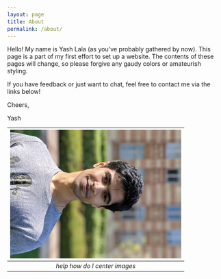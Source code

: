 ```yaml
---
layout: page
title: About
permalink: /about/
---
```


Hello! My name is Yash Lala (as you've probably gathered by now). This page is
a part of my first effort to set up a website. 
The contents of these pages will change, so please forgive any gaudy colors or
amateurish styling. 

If you have feedback or just want to chat, feel free to contact me via the
links below!

Cheers, 

Yash

| ![me](/assets/yash.jpg) | 
|:--:| 
| *help how do I center images* |
